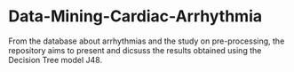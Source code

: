 # Data-Mining-Cardiac-Arrhythmia
From the database about arrhythmias and the study on pre-processing, the repository aims to present and dicsuss the results obtained using the Decision Tree model J48.

